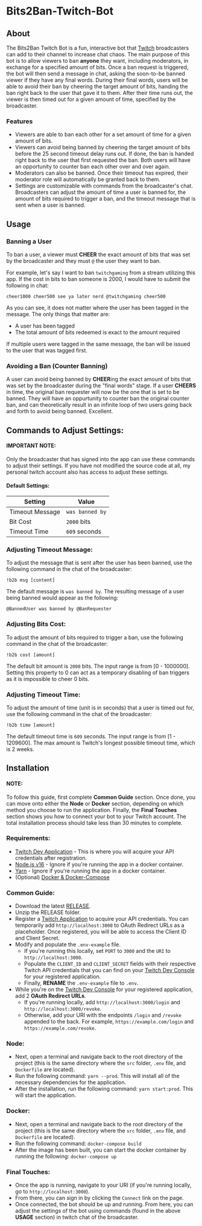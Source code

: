 # Bits2Ban-Twitch-Bot
## About
The Bits2Ban Twitch Bot is a fun, interactive bot that [Twitch](https://www.twitch.tv/) broadcasters can add to their channel to increase chat chaos. The main purpose of this bot is to allow viewers to ban **anyone** they want, including moderators, in exchange for a specified amount of bits. Once a ban request is triggered, the bot will then send a message in chat, asking the soon-to-be banned viewer if they have any final words. During their final words, users will be able to avoid their ban by cheering the target amount of bits, handing the ban right back to the user that gave it to them. After their time runs out, the viewer is then timed out for a given amount of time, specified by the broadcaster.

### Features
- Viewers are able to ban each other for a set amount of time for a given amount of bits.
- Viewers can avoid being banned by cheering the target amount of bits before the 25 second timeout delay runs out. If done, the ban is handed right back to the user that first requested the ban. Both users will have an opportunity to counter ban each other over and over again.
- Moderators can also be banned. Once their timeout has expired, their moderator role will automatically be granted back to them.
- Settings are customizable with commands from the broadcaster's chat. Broadcasters can adjust the amount of time a user is banned for, the amount of bits required to trigger a ban, and the timeout message that is sent when a user is banned.

## Usage
### Banning a User
To ban a user, a viewer must **CHEER** the exact amount of bits that was set by the broadcaster and they must `@` the user they want to ban. 

For example, let's say I want to ban `twitchgaming` from a stream utilizing this app. If the cost in bits to ban someone is 2000, I would have to submit the following in chat:

    cheer1000 cheer500 see ya later nerd @twitchgaming cheer500
    
As you can see, it does not matter where the user has been tagged in the message. The only things that matter are:
- A user has been tagged 
- The total amount of bits redeemed is exact to the amount required

If multiple users were tagged in the same message, the ban will be issued to the user that was tagged first.

### Avoiding a Ban (Counter Banning)
A user can avoid being banned by **CHEER**ing the exact amount of bits that was set by the broadcaster during the "final words" stage. If a user **CHEERS** in time, the original ban requester will now be the one that is set to be banned. They will have an oppurtunity to counter ban the original counter ban, and can theoretically result in an infinite loop of two users going back and forth to avoid being banned. Excellent.

## Commands to Adjust Settings:
#### IMPORTANT NOTE:
Only the broadcaster that has signed into the app can use these commands to adjust their settings. If you have not modified the source code at all, my personal twitch account also has access to adjust these settings.

#### Default Settings:
| Setting         | Value           |
| -------         | -----           |
| Timeout Message | `was banned by` |
| Bit Cost        | `2000` bits     |
| Timeout Time    | `609` seconds   |

### Adjusting Timeout Message:
To adjust the message that is sent after the user has been banned, use the following command in the chat of the broadcaster:

    !b2b msg [content]

The default message is `was banned by`. The resulting message of a user being banned would appear as the following: 

`@BannedUser was banned by @BanRequester`

### Adjusting Bits Cost:
To adjust the amount of bits required to trigger a ban, use the following command in the chat of the broadcaster:

    !b2b cost [amount]

The default bit amount is `2000` bits. The input range is from [0 - 1000000]. Setting this property to 0 can act as a temporary disabling of ban triggers as it is impossible to cheer 0 bits.

### Adjusting Timeout Time:
To adjust the amount of time (unit is in seconds) that a user is timed out for, use the following command in the chat of the broadcaster:

    !b2b time [amount]
    
The default timeout time is `609` seconds. The input range is from [1 - 1209600]. The max amount is Twitch's longest possible timeout time, which is 2 weeks.

## Installation
#### NOTE:
To follow this guide, first complete **Common Guide** section. Once done, you can move onto either the **Node** or **Docker** section, depending on which method you choose to run the application. Finally, the **Final Touches** section shows you how to connect your bot to your Twitch account. The total installation process should take less than 30 minutes to complete.

### Requirements:
- [Twitch Dev Application](https://dev.twitch.tv/console/apps) - This is where you will acquire your API credentials after registration.
- [Node.js v16](https://nodejs.org/) - Ignore if you're running the app in a docker container.
- [Yarn](https://yarnpkg.com/) - Ignore if you're running the app in a docker container.
- (Optional) [Docker & Docker-Compose](https://www.docker.com/)

### Common Guide:
- Download the latest [RELEASE](https://github.com/AdrianGonz97/Bits2Ban-Twitch-Bot/releases).
- Unzip the RELEASE folder.
- Register a [Twitch Application](https://dev.twitch.tv/console/apps) to acquire your API credentials. You can temporarily add `http://localhost:3000` to OAuth Redirect URLs as a placeholder. Once registered, you will be able to access the Client ID and Client Secret.
- Modify and populate the `.env-example` file. 
  - If you're running this locally, set `PORT` to `3000` and the `URI` to `http://localhost:3000`.
  - Populate the `CLIENT_ID` and `CLIENT_SECRET` fields with their respective Twitch API credentials that you can find on your [Twitch Dev Console](https://dev.twitch.tv/console/apps) for your registered application.
  - Finally, **RENAME** the `.env-example` file to `.env`.
- While you're on the [Twitch Dev Console](https://dev.twitch.tv/console/apps) for your registered application, add 2 **OAuth Redirect URLs**.
  - If you're running locally, add `http://localhost:3000/login` and `http://localhost:3000/revoke`.
  - Otherwise, add your URI with the endpoints `/login` and `/revoke` appended to the back. For example, `https://example.com/login` and `https://example.com/revoke`.

### Node:
- Next, open a terminal and navigate back to the root directory of the project (this is the same directory where the `src` folder, `.env` file, and `Dockerfile` are located). 
- Run the following command: `yarn --prod`. This will install all of the necessary dependencies for the application.
- After the installation, run the following command: `yarn start:prod`. This will start the application.

### Docker:
- Next, open a terminal and navigate back to the root directory of the project (this is the same directory where the `src` folder, `.env` file, and `Dockerfile` are located). 
- Run the following command: `docker-compose build`
- After the image has been built, you can start the docker container by running the following: `docker-compose up`

### Final Touches:
- Once the app is running, navigate to your URI (if you're running locally, go to `http://localhost:3000`). 
- From there, you can sign in by clicking the `Connect` link on the page. 
- Once connected, the bot should be up and running. From here, you can adjust the settings of the bot using commands (found in the above **USAGE** section) in twitch chat of the broadcaster.
